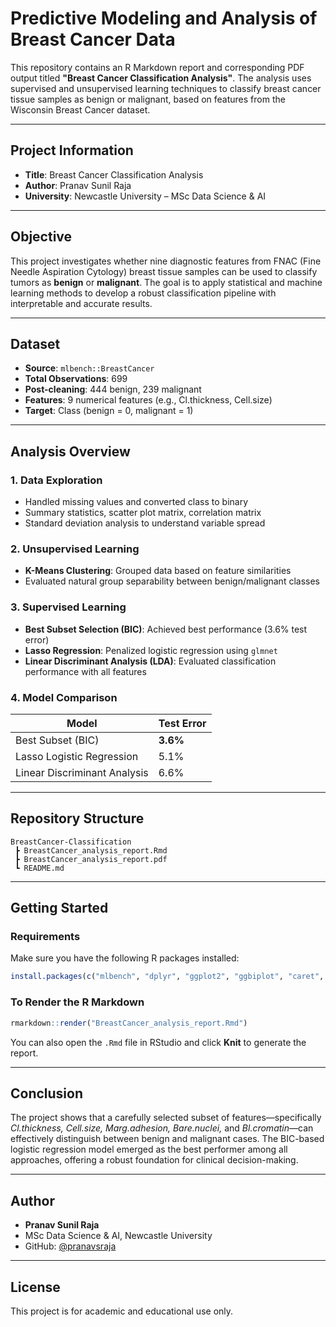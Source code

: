 # Predictive Modeling and Analysis of Breast Cancer Data

This repository contains an R Markdown report and corresponding PDF output titled **"Breast Cancer Classification Analysis"**. The analysis uses supervised and unsupervised learning techniques to classify breast cancer tissue samples as benign or malignant, based on features from the Wisconsin Breast Cancer dataset.

---

## Project Information

- **Title**: Breast Cancer Classification Analysis  
- **Author**: Pranav Sunil Raja   
- **University**: Newcastle University – MSc Data Science & AI  


---

## Objective

This project investigates whether nine diagnostic features from FNAC (Fine Needle Aspiration Cytology) breast tissue samples can be used to classify tumors as **benign** or **malignant**. The goal is to apply statistical and machine learning methods to develop a robust classification pipeline with interpretable and accurate results.

---

## Dataset

- **Source**: `mlbench::BreastCancer`
- **Total Observations**: 699
- **Post-cleaning**: 444 benign, 239 malignant
- **Features**: 9 numerical features (e.g., Cl.thickness, Cell.size)  
- **Target**: Class (benign = 0, malignant = 1)

---

## Analysis Overview

### 1. Data Exploration
- Handled missing values and converted class to binary
- Summary statistics, scatter plot matrix, correlation matrix
- Standard deviation analysis to understand variable spread

### 2. Unsupervised Learning
- **K-Means Clustering**: Grouped data based on feature similarities
- Evaluated natural group separability between benign/malignant classes

### 3. Supervised Learning
- **Best Subset Selection (BIC)**: Achieved best performance (3.6% test error)
- **Lasso Regression**: Penalized logistic regression using `glmnet`
- **Linear Discriminant Analysis (LDA)**: Evaluated classification performance with all features

### 4. Model Comparison
| Model                         | Test Error |
|------------------------------|------------|
| Best Subset (BIC)            | **3.6%**   |
| Lasso Logistic Regression     | 5.1%       |
| Linear Discriminant Analysis | 6.6%       |

---

## Repository Structure

```
BreastCancer-Classification
 ┣ BreastCancer_analysis_report.Rmd
 ┣ BreastCancer_analysis_report.pdf
 ┗ README.md
```

---

## Getting Started

### Requirements

Make sure you have the following R packages installed:

```r
install.packages(c("mlbench", "dplyr", "ggplot2", "ggbiplot", "caret", "purrr", "bestglm", "glmnet", "MASS"))
```

### To Render the R Markdown

```r
rmarkdown::render("BreastCancer_analysis_report.Rmd")
```

You can also open the `.Rmd` file in RStudio and click **Knit** to generate the report.

---

## Conclusion

The project shows that a carefully selected subset of features—specifically *Cl.thickness, Cell.size, Marg.adhesion, Bare.nuclei,* and *Bl.cromatin*—can effectively distinguish between benign and malignant cases. The BIC-based logistic regression model emerged as the best performer among all approaches, offering a robust foundation for clinical decision-making.

---

## Author

- **Pranav Sunil Raja**  
- MSc Data Science & AI, Newcastle University  
- GitHub: [@pranavsraja](https://github.com/pranavsraja)

---

## License

This project is for academic and educational use only.
